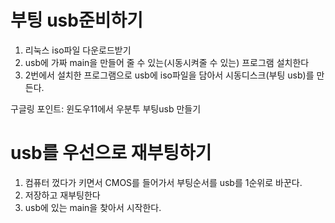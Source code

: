 
# 부팅 usb준비하기

1. 리눅스 iso파일 다운로드받기
2. usb에 가짜 main을 만들어 줄 수 있는(시동시켜줄 수 있는) 프로그램 설치한다
3. 2번에서 설치한 프로그램으로 usb에 iso파일을 담아서 시동디스크(부팅 usb)를 만든다.

구글링 포인트: 윈도우11에서 우분투 부팅usb 만들기

# usb를 우선으로 재부팅하기

1. 컴퓨터 껐다가 키면서 CMOS를 들어가서 부팅순서를 usb를 1순위로 바꾼다.
2. 저장하고 재부팅한다
3. usb에 있는 main을 찾아서 시작한다.
